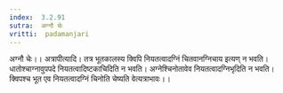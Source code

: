 ```yaml
---
index:  3.2.91
sutra:  अग्नौ चेः
vritti:  padamanjari
---
```


अग्नौ चेः।। अत्रापीत्यादि। तत्र भूतकालस्य क्विपि नियतत्वादग्निं चितवानग्निचाय इत्यण् न भवति। धातोश्चाग्नावुपपदे नियतत्वादिष्टकाचिदिति न भवति। अग्नेश्चिनोतावेव नियतत्वादग्निभृदिति न भवति। क्विपश्च भूत एव नियतत्वादग्निं चिनोति चेष्यति वेत्यत्राभावः।।
